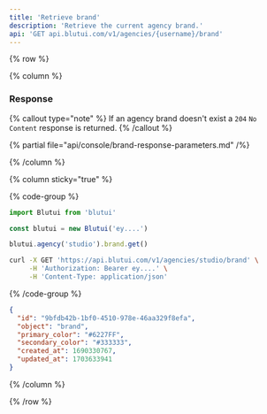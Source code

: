 ```yaml
---
title: 'Retrieve brand'
description: 'Retrieve the current agency brand.'
api: 'GET api.blutui.com/v1/agencies/{username}/brand'
---
```


{% row %}

{% column %}
### Response

{% callout type="note" %}
If an agency brand doesn't exist a `204` `No Content` response is returned.
{% /callout %}

{% partial file="api/console/brand-response-parameters.md" /%}

{% /column %}

{% column sticky="true" %}

{% code-group %}

```ts {% process=false filename="Node.js" %}
import Blutui from 'blutui'

const blutui = new Blutui('ey....')

blutui.agency('studio').brand.get()
```

```bash {% process=false filename="cURL" %}
curl -X GET 'https://api.blutui.com/v1/agencies/studio/brand' \
     -H 'Authorization: Bearer ey....' \
     -H 'Content-Type: application/json'
```

{% /code-group %}

```json {% process=false filename="Response" %}
{
  "id": "9bfdb42b-1bf0-4510-978e-46aa329f8efa",
  "object": "brand",
  "primary_color": "#6227FF",
  "secondary_color": "#333333",
  "created_at": 1690330767,
  "updated_at": 1703633941
}
```

{% /column %}

{% /row %}
